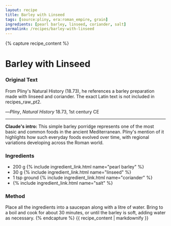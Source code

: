 ```yaml
---
layout: recipe
title: Barley with Linseed
tags: [source:pliny, era:roman_empire, grain]
ingredients: [pearl barley, linseed, coriander, salt]
permalink: /recipes/barley-with-linseed
---
```


{% capture recipe_content %}
# Barley with Linseed

### Original Text
From Pliny's Natural History (18.73), he references a barley preparation made with linseed and coriander. The exact Latin text is not included in recipes_raw_pt2.

—*Pliny*, *Natural History* 18.73, 1st century CE

___

**Claude's intro:** This simple barley porridge represents one of the most basic and common foods in the ancient Mediterranean. Pliny's mention of it highlights how such everyday foods evolved over time, with regional variations developing across the Roman world.

### Ingredients
- 200 g {% include ingredient_link.html name="pearl barley" %}  
- 30 g {% include ingredient_link.html name="linseed" %}  
- 1 tsp ground {% include ingredient_link.html name="coriander" %}  
- {% include ingredient_link.html name="salt" %}

### Method
Place all the ingredients into a saucepan along with a litre of water. Bring to a boil and cook for about 30 minutes, or until the barley is soft, adding water as necessary.
{% endcapture %}
{{ recipe_content | markdownify }}